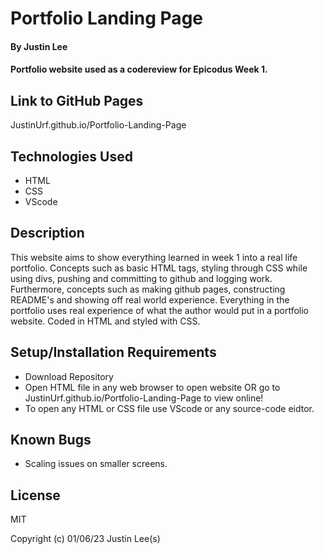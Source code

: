 # Portfolio Landing Page

#### By Justin Lee

#### Portfolio website used as a codereview for Epicodus Week 1.

## Link to GitHub Pages

JustinUrf.github.io/Portfolio-Landing-Page

## Technologies Used

* HTML
* CSS
* VScode

## Description

 This website aims to show everything learned in week 1 into a real life portfolio. Concepts such as basic HTML tags, styling through CSS while using divs, pushing and committing to github and logging work. Furthermore, concepts such as making github pages, constructing README's and showing off real world experience. Everything in the portfolio uses real experience of what the author would put in a portfolio website. Coded in HTML and styled with CSS.

## Setup/Installation Requirements

* Download Repository
* Open HTML file in any web browser to open website OR go to JustinUrf.github.io/Portfolio-Landing-Page to view online!
* To open any HTML or CSS file use VScode or any source-code eidtor.

## Known Bugs

* Scaling issues on smaller screens.

## License

MIT

Copyright (c) 01/06/23 Justin Lee(s)
